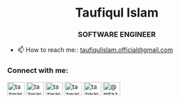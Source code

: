 <!--
**Taufiqul7756/Taufiqul7756** is a ✨ _special_ ✨ repository because its `README.md` (this file) appears on your GitHub profile.

Here are some ideas to get you started:

- 🔭 I’m currently working on ...
- 🌱 I’m currently learning ...
- 👯 I’m looking to collaborate on ...
- 🤔 I’m looking for help with ...
- 💬 Ask me about ...
- 📫 How to reach me: ...
- 😄 Pronouns: ...
- ⚡ Fun fact: ...
-->


<h1 align="center">  Taufiqul Islam</h1>
<h3 align="center"> SOFTWARE ENGINEER</h3>

<!-- <p align="left"> <img src="https://komarev.com/ghpvc/?username=Taufiqul7756&label=Profile%20views&color=0e75b6&style=flat"
    alt="taufiq7756" /> </p> -->

<!-- <p align="left"> <a href="https://github.com/ryo-ma/github-profile-trophy"><img
      src="https://github-profile-trophy.vercel.app/?username=Taufiqul7756" alt="Taufiqul7756" /></a> </p>

<p align="left"> <a href="https://twitter.com/taufiq7756" target="blank"><img
      src="https://img.shields.io/twitter/follow/tazwar9t62?logo=twitter&style=for-the-badge" alt="tazwar_96" /></a> </p> -->

- 📫 How to reach me:: taufiqulislam.official@gmail.com

<!-- - 📄 Know about my experiences:- [Portfolio](https://portfolio-taufiq.netlify.app/) -->



<h3 align="left">Connect with me:</h3>
<p align="left">
  <a href="https://dev.to/taufiq7756" target="blank"><img align="center"
      src="https://cdn.jsdelivr.net/npm/simple-icons@3.0.1/icons/dev-dot-to.svg" alt="tazwar9t62" height="30" width="40" /></a>
  <a href="https://twitter.com/taufiq7756" target="blank"><img align="center"
      src="https://cdn.jsdelivr.net/npm/simple-icons@3.0.1/icons/twitter.svg" alt="tazwar_96" height="30" width="40" /></a>
  <a href="https://www.linkedin.com/in/asmtawfiq/" target="blank"><img align="center"
      src="https://cdn.jsdelivr.net/npm/simple-icons@3.0.1/icons/linkedin.svg" alt="tazwar9t6" height="30" width="40" /></a>
  <a href="https://www.facebook.com/tawfiq.asm" target="blank"><img align="center"
      src="https://cdn.jsdelivr.net/npm/simple-icons@3.0.1/icons/facebook.svg" alt="tazwar96" height="30" width="40" /></a>
  <a href="https://www.instagram.com/asm.tawfiq/?hl=en" target="blank"><img align="center"
      src="https://cdn.jsdelivr.net/npm/simple-icons@3.0.1/icons/instagram.svg" alt="tazwar_96" height="30" width="40" /></a>
  <a href="https://www.hackerrank.com/taufiqul15_7756" target="blank"><img align="center"
      src="https://cdn.jsdelivr.net/npm/simple-icons@3.0.1/icons/medium.svg" alt="@mtazwar9t6" height="30" width="40" /></a>
</p>

<!-- <h3 align="left">Languages and Tools:</h3>
<p align="left"> <a
    href="https://developer.mozilla.org/en-US/docs/Web/JavaScript" target="_blank"> <img
      src="https://raw.githubusercontent.com/devicons/devicon/master/icons/javascript/javascript-original.svg" alt="javascript"
      width="40" height="40" /> </a> <a href="https://babeljs.io/" target="_blank"> <img
      src="https://www.vectorlogo.zone/logos/babeljs/babeljs-icon.svg" alt="babel" width="40" height="40" /> </a> <a
    href="https://getbootstrap.com" target="_blank"> <img
      src="https://raw.githubusercontent.com/devicons/devicon/master/icons/bootstrap/bootstrap-plain-wordmark.svg" alt="bootstrap"
      width="40" height="40" /> </a> <a href="https://codeigniter.com" target="_blank"> <img
      src="https://cdn.worldvectorlogo.com/logos/codeigniter.svg" alt="codeigniter" width="40" height="40" /> </a> <a
    href="https://www.w3schools.com/css/" target="_blank"> <img
      src="https://raw.githubusercontent.com/devicons/devicon/master/icons/css3/css3-original-wordmark.svg" alt="css3" width="40"
      height="40" /> </a> <a href="https://www.figma.com/" target="_blank"> <img
      src="https://www.vectorlogo.zone/logos/figma/figma-icon.svg" alt="figma" width="40" height="40" /> </a> <a
    href="https://firebase.google.com/" target="_blank"> <img src="https://www.vectorlogo.zone/logos/firebase/firebase-icon.svg"
      alt="firebase" width="40" height="40" /> </a> <a href="https://flutter.dev" target="_blank"> <img
      src="https://www.vectorlogo.zone/logos/flutterio/flutterio-icon.svg" alt="flutter" width="40" height="40" /> </a> <a
    href="https://www.gatsbyjs.com/" target="_blank"> <img src="https://www.vectorlogo.zone/logos/gatsbyjs/gatsbyjs-icon.svg"
      alt="gatsby" width="40" height="40" /> </a> <a href="https://git-scm.com/" target="_blank"> <img
      src="https://www.vectorlogo.zone/logos/git-scm/git-scm-icon.svg" alt="git" width="40" height="40" /> </a> <a
    href="https://gridsome.org/" target="_blank"> <img src="https://www.vectorlogo.zone/logos/gridsome/gridsome-icon.svg"
      alt="gridsome" width="40" height="40" /> </a> <a href="https://gulpjs.com" target="_blank"> <img
      src="https://raw.githubusercontent.com/devicons/devicon/master/icons/gulp/gulp-plain.svg" alt="gulp" width="40"
      height="40" /> </a> <a href="https://www.w3.org/html/" target="_blank"> <img
      src="https://raw.githubusercontent.com/devicons/devicon/master/icons/html5/html5-original-wordmark.svg" alt="html5"
      width="40" height="40" /> </a> <a href="https://ionicframework.com" target="_blank"> <img
      src="https://upload.wikimedia.org/wikipedia/commons/d/d1/Ionic_Logo.svg" alt="ionic" width="40" height="40" /> </a>  </a> <a href="https://laravel.com/" target="_blank"> <img
      src="https://raw.githubusercontent.com/devicons/devicon/master/icons/laravel/laravel-plain-wordmark.svg" alt="laravel"
      width="40" height="40" /> </a> <a href="https://www.mongodb.com/" target="_blank"> <img
      src="https://raw.githubusercontent.com/devicons/devicon/master/icons/mongodb/mongodb-original-wordmark.svg" alt="mongodb"
      width="40" height="40" /> </a> <a href="https://www.mysql.com/" target="_blank"> <img
      src="https://raw.githubusercontent.com/devicons/devicon/master/icons/mysql/mysql-original-wordmark.svg" alt="mysql"
      width="40" height="40" /> </a> <a href="https://www.photoshop.com/en" target="_blank"> <img
      src="https://raw.githubusercontent.com/devicons/devicon/master/icons/photoshop/photoshop-line.svg" alt="photoshop"
      width="40" height="40" /> </a> <a href="https://www.php.net" target="_blank"> <img
      src="https://raw.githubusercontent.com/devicons/devicon/master/icons/php/php-original.svg" alt="php" width="40"
      height="40" /> </a> <a href="https://postman.com" target="_blank"> <img
      src="https://www.vectorlogo.zone/logos/getpostman/getpostman-icon.svg" alt="postman" width="40" height="40" /> </a> <a
    href="https://pugjs.org" target="_blank"> <img src="https://cdn.worldvectorlogo.com/logos/pug.svg" alt="pug" width="40"
      height="40" /> </a> <a href="https://reactjs.org/" target="_blank"> <img
      src="https://raw.githubusercontent.com/devicons/devicon/master/icons/react/react-original-wordmark.svg" alt="react"
      width="40" height="40" /> </a> <a href="https://sass-lang.com" target="_blank"> <img
      src="https://raw.githubusercontent.com/devicons/devicon/master/icons/sass/sass-original.svg" alt="sass" width="40"
      height="40" /> </a> <a href="https://www.sqlite.org/" target="_blank"> <img
      src="https://www.vectorlogo.zone/logos/sqlite/sqlite-icon.svg" alt="sqlite" width="40" height="40" /> </a> <a
    href="https://www.typescriptlang.org/" target="_blank"> <img
      src="https://raw.githubusercontent.com/devicons/devicon/master/icons/typescript/typescript-original.svg" alt="typescript"
      width="40" height="40" /> </a> <a href="https://vuejs.org/" target="_blank"> <img
      src="https://raw.githubusercontent.com/devicons/devicon/master/icons/vuejs/vuejs-original-wordmark.svg" alt="vuejs"
      width="40" height="40" /> </a> <a href="https://vuetifyjs.com/en/" target="_blank"> <img
      src="https://bestofjs.org/logos/vuetify.svg" alt="vuetify" width="40" height="40" /> </a> <a href="https://webpack.js.org"
    target="_blank"> <img
      src="https://raw.githubusercontent.com/devicons/devicon/d00d0969292a6569d45b06d3f350f463a0107b0d/icons/webpack/webpack-original-wordmark.svg"
      alt="webpack" width="40" height="40" /> </a> <a href="https://www.adobe.com/products/xd.html" target="_blank"> <img
      src="https://cdn.worldvectorlogo.com/logos/adobe-xd.svg" alt="xd" width="40" height="40" /> </a> </p>
 -->
<!-- <p><img align="left"
    src="https://github-readme-stats.vercel.app/api/top-langs?username=Taufiqul7756&show_icons=true&theme=dark&locale=en&layout=compact"
    alt="Taufiqul7756" /></p> -->

<!-- <p>&nbsp;<img align="center"
    src="https://github-readme-stats.vercel.app/api?username=Taufiqul7756&show_icons=true&theme=dark&locale=en"
    alt="Taufiqul7756" /></p> -->

<!-- <p><img align="center" src="https://github-readme-streak-stats.herokuapp.com/?user=Taufiqul7756&" alt="Taufiqul7756" /></p> -->
